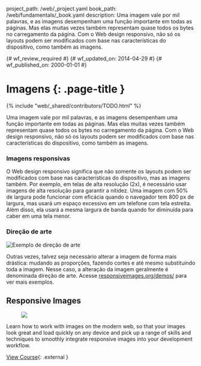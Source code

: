 project_path: /web/_project.yaml
book_path: /web/fundamentals/_book.yaml
description: Uma imagem vale por mil palavras, e as imagens desempenham uma função importante em todas as páginas. Mas elas muitas vezes também representam quase todos os bytes no carregamento da página.  Com o Web design responsivo, não só os layouts podem ser modificados com base nas características do dispositivo, como também as imagens.

{# wf_review_required #}
{# wf_updated_on: 2014-04-29 #}
{# wf_published_on: 2000-01-01 #}

# Imagens {: .page-title }

{% include "web/_shared/contributors/TODO.html" %}



Uma imagem vale por mil palavras, e as imagens desempenham uma função importante em todas as páginas. Mas elas muitas vezes também representam quase todos os bytes no carregamento da página.  Com o Web design responsivo, não só os layouts podem ser modificados com base nas características do dispositivo, como também as imagens.



### Imagens responsivas

O Web design responsivo significa que não somente os layouts podem ser modificados com base nas características do dispositivo, mas as imagens também.  Por exemplo, em telas de alta resolução (2x), é necessário usar imagens de alta resolução para garantir a nitidez.  Uma imagem com 50% de largura pode funcionar com eficácia quando o navegador tem 800 px de largura, mas usará um espaço excessivo em um telefone com tela estreita. Além disso, ela usará a mesma largura de banda quando for diminuída para caber em uma tela menor.

### Direção de arte

<img class="center" src="img/art-direction.png" alt="Exemplo de direção de arte"
srcset="img/art-direction.png 1x, img/art-direction-2x.png 2x">

Outras vezes, talvez seja necessário alterar a imagem de forma mais drástica: mudando as proporções, fazendo cortes e até mesmo substituindo toda a imagem.  Nesse caso, a alteração da imagem geralmente é denominada direção de arte.  Acesse [responsiveimages.org/demos/](http://responsiveimages.org/demos/) para ver mais exemplos.


## Responsive Images
<div class="attempt-right">
  <figure>
    <img src="img/udacity-ri.jpg">
  </figure>
</div>

Learn how to work with images on the modern web, so that your images look great and load quickly on any device and pick up a range of skills and techniques to smoothly integrate responsive images into your development workflow.

[View Course](https://udacity.com/ud882){: .external }





